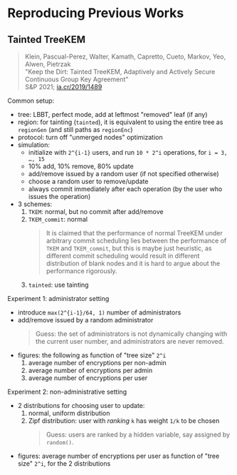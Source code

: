 # Reproducing Previous Works

## Tainted TreeKEM

> Klein, Pascual-Perez, Walter, Kamath, Capretto, Cueto, Markov, Yeo, Alwen, Pietrzak
> \
> "Keep the Dirt: Tainted TreeKEM, Adaptively and Actively Secure Continuous Group Key Agreement"
> \
> S&P 2021; [ia.cr/2019/1489](https://eprint.iacr.org/2019/1489)

Common setup:
- tree: LBBT, perfect mode, add at leftmost "removed" leaf (if any)
- region: for tainting (`tainted`), it is equivalent to using the entire tree as `regionGen` (and still paths as `regionEnc`)
- protocol: turn off "unmerged nodes" optimization
- simulation:
  - initialize with `2^{i-1}` users, and run `10 * 2^i` operations, for `i = 3, …, 15`
  - 10% add, 10% remove, 80% update
  - add/remove issued by a random user (if not specified otherwise)
  - choose a random user to remove/update
  - always commit immediately after each operation (by the user who issues the operation)
- 3 schemes:
  01. `TKEM`: normal, but no commit after add/remove
  01. `TKEM_commit`: normal
      > It is claimed that the performance of normal TreeKEM under arbitrary commit scheduling lies between the performance of `TKEM` and `TKEM_commit`, but this is maybe just heuristic, as different commit scheduling would result in different distribution of blank nodes and it is hard to argue about the performance rigorously.
  01. `tainted`: use tainting

Experiment 1: administrator setting
- introduce `max(2^{i-1}/64, 1)` number of administrators
- add/remove issued by a random administrator
  > Guess: the set of administrators is not dynamically changing with the current user number, and administrators are never removed.
- figures: the following as function of "tree size" `2^i`
  01. average number of encryptions per non-admin
  01. average number of encryptions per admin
  01. average number of encryptions per user

Experiment 2: non-administrative setting
- 2 distributions for choosing user to update:
  01. normal, uniform distribution
  01. Zipf distribution: user with *ranking* `k` has weight `1/k` to be chosen
      > Guess: users are ranked by a hidden variable, say assigned by `random()`.
- figures: average number of encryptions per user as function of "tree size" `2^i`, for the 2 distributions
